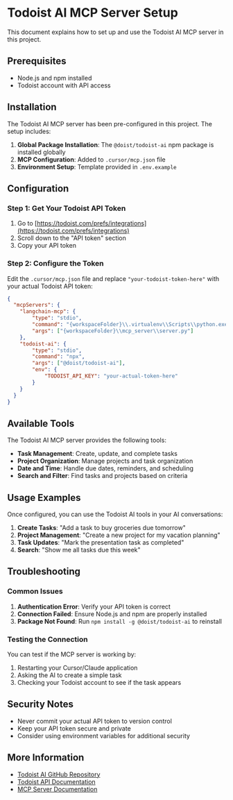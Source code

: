 # Todoist AI MCP Server Setup

This document explains how to set up and use the Todoist AI MCP server in this project.

## Prerequisites

- Node.js and npm installed
- Todoist account with API access

## Installation

The Todoist AI MCP server has been pre-configured in this project. The setup includes:

1. **Global Package Installation**: The `@doist/todoist-ai` npm package is installed globally
2. **MCP Configuration**: Added to `.cursor/mcp.json` file
3. **Environment Setup**: Template provided in `.env.example`

## Configuration

### Step 1: Get Your Todoist API Token

1. Go to [https://todoist.com/prefs/integrations](https://todoist.com/prefs/integrations)
2. Scroll down to the "API token" section
3. Copy your API token

### Step 2: Configure the Token

Edit the `.cursor/mcp.json` file and replace `"your-todoist-token-here"` with your actual Todoist API token:

```json
{
  "mcpServers": {
    "langchain-mcp": {
        "type": "stdio",
        "command": "{workspaceFolder}\\.virtualenv\\Scripts\\python.exe",
        "args": ["{workspaceFolder}\\mcp_server\\server.py"]
    },
    "todoist-ai": {
        "type": "stdio",
        "command": "npx",
        "args": ["@doist/todoist-ai"],
        "env": {
            "TODOIST_API_KEY": "your-actual-token-here"
        }
    }
  }
}
```

## Available Tools

The Todoist AI MCP server provides the following tools:

- **Task Management**: Create, update, and complete tasks
- **Project Organization**: Manage projects and task organization
- **Date and Time**: Handle due dates, reminders, and scheduling
- **Search and Filter**: Find tasks and projects based on criteria

## Usage Examples

Once configured, you can use the Todoist AI tools in your AI conversations:

1. **Create Tasks**: "Add a task to buy groceries due tomorrow"
2. **Project Management**: "Create a new project for my vacation planning"
3. **Task Updates**: "Mark the presentation task as completed"
4. **Search**: "Show me all tasks due this week"

## Troubleshooting

### Common Issues

1. **Authentication Error**: Verify your API token is correct
2. **Connection Failed**: Ensure Node.js and npm are properly installed
3. **Package Not Found**: Run `npm install -g @doist/todoist-ai` to reinstall

### Testing the Connection

You can test if the MCP server is working by:

1. Restarting your Cursor/Claude application
2. Asking the AI to create a simple task
3. Checking your Todoist account to see if the task appears

## Security Notes

- Never commit your actual API token to version control
- Keep your API token secure and private
- Consider using environment variables for additional security

## More Information

- [Todoist AI GitHub Repository](https://github.com/Doist/todoist-ai)
- [Todoist API Documentation](https://developer.todoist.com/)
- [MCP Server Documentation](https://github.com/Doist/todoist-ai/blob/main/docs/mcp-server.md)